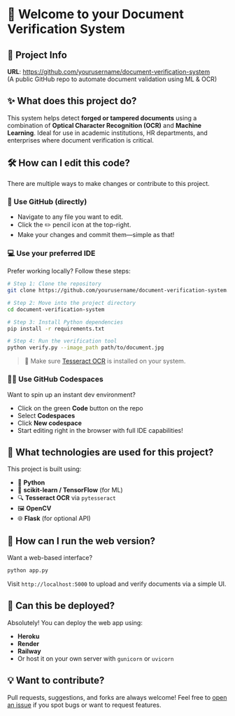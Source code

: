 # 👋 Welcome to your Document Verification System

## 📘 Project Info

**URL**: https://github.com/yourusername/document-verification-system  
(A public GitHub repo to automate document validation using ML & OCR)

## ✨ What does this project do?

This system helps detect **forged or tampered documents** using a combination of **Optical Character Recognition (OCR)** and **Machine Learning**. Ideal for use in academic institutions, HR departments, and enterprises where document verification is critical.

## 🛠️ How can I edit this code?

There are multiple ways to make changes or contribute to this project.

### 🧠 Use GitHub (directly)

- Navigate to any file you want to edit.
- Click the ✏️ pencil icon at the top-right.
- Make your changes and commit them—simple as that!

### 💻 Use your preferred IDE

Prefer working locally? Follow these steps:

```bash
# Step 1: Clone the repository
git clone https://github.com/yourusername/document-verification-system.git

# Step 2: Move into the project directory
cd document-verification-system

# Step 3: Install Python dependencies
pip install -r requirements.txt

# Step 4: Run the verification tool
python verify.py --image_path path/to/document.jpg
```

> 🧠 Make sure [Tesseract OCR](https://github.com/tesseract-ocr/tesseract) is installed on your system.

### 🧑‍💻 Use GitHub Codespaces

Want to spin up an instant dev environment?

- Click on the green **Code** button on the repo
- Select **Codespaces**
- Click **New codespace**
- Start editing right in the browser with full IDE capabilities!

## 🧰 What technologies are used for this project?

This project is built using:

- 🐍 **Python**
- 🧠 **scikit-learn / TensorFlow** (for ML)
- 🔍 **Tesseract OCR** via `pytesseract`
- 🖼️ **OpenCV**
- 🌐 **Flask** (for optional API)

## 🚀 How can I run the web version?

Want a web-based interface?

```bash
python app.py
```

Visit `http://localhost:5000` to upload and verify documents via a simple UI.

## 🧠 Can this be deployed?

Absolutely! You can deploy the web app using:

- **Heroku**
- **Render**
- **Railway**
- Or host it on your own server with `gunicorn` or `uvicorn`

## 💡 Want to contribute?

Pull requests, suggestions, and forks are always welcome! Feel free to [open an issue](https://github.com/yourusername/document-verification-system/issues) if you spot bugs or want to request features.
